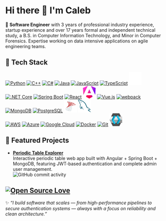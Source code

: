 # Hi there 👋 I'm Caleb

🚀 **Software Engineer** with 3 years of professional industry experience, startup experience and over 17 years formal and independent technical study, a B.S. in Computer Information Technology, and Minor in Computer Forensics. Expertise working on data intensive applications on agile engineering teams.

## 🔧 Tech Stack

  <section>
      <!-- Languages -->
      <a href="https://www.python.org/"><img src="https://cdn.jsdelivr.net/gh/devicons/devicon/icons/python/python-original.svg" alt="Python" width="40" height="40"/></a>
      <a href="https://cplusplus.com/info/description/"><img src="https://raw.githubusercontent.com/devicons/devicon/refs/tags/v2.17.0/icons/cplusplus/cplusplus-original.svg" alt="C++" width="40" height="40"/></a>
      <a href="https://dotnet.microsoft.com/en-us/languages/csharp"><img src="https://cdn.jsdelivr.net/gh/devicons/devicon/icons/csharp/csharp-original.svg" alt="C#" width="40" height="40"/></a>
      <a href="https://www.java.com/en/"><img src="https://cdn.jsdelivr.net/gh/devicons/devicon/icons/java/java-original.svg" alt="Java" width="40" height="40"/></a>
      <a href="https://developer.mozilla.org/en-US/docs/Web/JavaScript"><img src="https://cdn.jsdelivr.net/gh/devicons/devicon/icons/javascript/javascript-original.svg" alt="JavaScript" width="40" height="40"/></a>
      <a href="https://www.typescriptlang.org/"><img src="https://cdn.jsdelivr.net/gh/devicons/devicon/icons/typescript/typescript-original.svg" alt="TypeScript" width="40" height="40"/></a>
      <a href="https://www.rust-lang.org/"><img src="assets/rust_dark.svg" alt="Rust" width="40" height="40"/></a>
  </section>

  <section>
      <!-- Frameworks -->
      <a href="https://dotnet.microsoft.com/en-us/"><img src="https://cdn.jsdelivr.net/gh/devicons/devicon/icons/dotnetcore/dotnetcore-original.svg" alt=".NET Core" width="40" height="40"/></a>
      <a href="https://spring.io/projects/spring-boot"><img src="https://cdn.jsdelivr.net/gh/devicons/devicon/icons/spring/spring-original.svg" alt="Spring Boot" width="40" height="40"/></a>
      <a href="https://react.dev/"><img src="https://cdn.jsdelivr.net/gh/devicons/devicon/icons/react/react-original.svg" alt="React" width="40" height="40"/></a>
      <a href="https://angular.dev/"><img src="assets/angular.svg" alt="Angular" width="40" height="40"/></a>
      <a href="https://vuejs.org/"><img src="https://cdn.jsdelivr.net/gh/devicons/devicon/icons/vuejs/vuejs-original.svg" alt="Vue.js" width="40" height="40"/></a>
      <a href="https://webpack.js.org"><img src="https://raw.githubusercontent.com/devicons/devicon/refs/tags/v2.17.0/icons/webpack/webpack-original.svg" alt="webpack" width="40" height="40"/></a>
  </section>

  <section>
      <!-- Databases -->
      <a href="https://www.mongodb.com/"><img src="https://cdn.jsdelivr.net/gh/devicons/devicon/icons/mongodb/mongodb-original.svg" alt="MongoDB" width="40" height="40"/></a>
      <a href="https://www.postgresql.org/"><img src="https://cdn.jsdelivr.net/gh/devicons/devicon/icons/postgresql/postgresql-original.svg" alt="PostgreSQL" width="40" height="40"/></a>
      <a href="https://www.microsoft.com/en-us/sql-server/"><img src="assets/sql-server.svg" alt="SQL Server" width="40" height="40"/></a>
      <a href="https://www.mysql.com/"><img src="assets/mysql.svg" alt="MySQL" width="40" height="40"/></a>
  </section>

  <section>
      <!-- Cloud / Infra -->
      <a href="https://aws.amazon.com/"><img src="https://raw.githubusercontent.com/devicons/devicon/refs/tags/v2.17.0/icons/amazonwebservices/amazonwebservices-original-wordmark.svg" alt="AWS" width="40" height="40"/></a>
        <a href="https://azure.microsoft.com/en-us/"><img src="https://raw.githubusercontent.com/devicons/devicon/refs/tags/v2.17.0/icons/azure/azure-original.svg" alt="Azure" width="40" height="40"/></a>
      <a href="https://cloud.google.com/"><img src="https://raw.githubusercontent.com/devicons/devicon/refs/tags/v2.17.0/icons/googlecloud/googlecloud-original.svg" alt="Google Cloud" width="40" height="40"/></a>
        <a href="https://www.docker.com/"><img src="https://cdn.jsdelivr.net/gh/devicons/devicon/icons/docker/docker-original.svg" alt="Docker" width="40" height="40"/></a>
      <a href="https://git-scm.com/"><img src="https://cdn.jsdelivr.net/gh/devicons/devicon/icons/git/git-original.svg" alt="Git" width="40" height="40"/></a>
      <a href="https://www.keycloak.org/"><img src="assets/keycloak.svg" alt="Git" width="40" height="40"/></a>
  </section>

## 📌 Featured Projects

- **[Periodic Table Explorer](https://github.com/calebd-anderson/open-chemistry-lab-backend)**  
  Interactive periodic table web app built with Angular + Spring Boot + MongoDB, featuring JWT-based authentication and complete admin user management.  
  ![GitHub commit activity](https://img.shields.io/github/commit-activity/t/calebd-anderson/open-chemistry-lab-backend)

[![Open Source Love](https://badges.frapsoft.com/os/v1/open-source.svg?v=103)](https://github.com/pulls?q=is%3Apr+author%3Acalebd-anderson+is%3Aclosed)
---

✨ _“I build software that scales — from high-performance pipelines to secure authentication systems — always with a focus on reliability and clean architecture.”_
